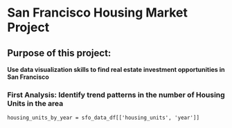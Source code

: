 # San Francisco Housing Market Project

## Purpose of this project:

**Use data visualization skills to find real estate investment opportunities in San Francisco**

### First Analysis: Identify trend patterns in the number of Housing Units in the area

`housing_units_by_year = sfo_data_df[['housing_units', 'year']]`

